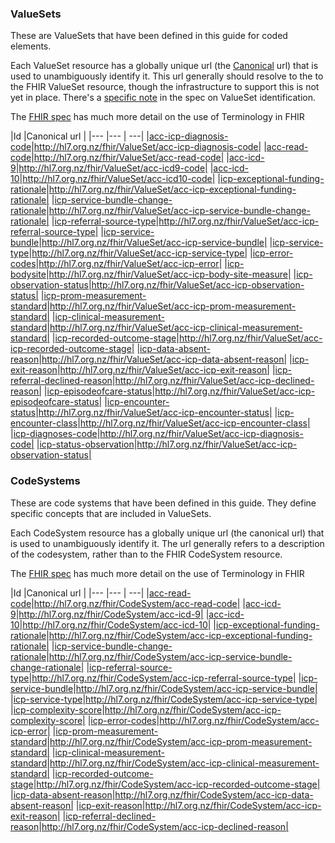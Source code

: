 ### ValueSets

These are ValueSets that have been defined in this guide for coded elements.

Each ValueSet resource has a globally unique url (the [Canonical](http://hl7.org/fhir/references.html#canonical) url) that is used to unambiguously identify it.
This url generally should resolve to the to the FHIR ValueSet resource, though the infrastructure to support this is not yet in place. There's a [specific note](http://hl7.org/fhir/valueset.html#ident) in the spec on ValueSet identification.

The [FHIR spec](http://hl7.org/fhir/terminology-module.html) has much more detail on the use of Terminology in FHIR

<div class="tableGridded"></div>

|Id |Canonical url |
|--- |--- | ---|
|[acc-icp-diagnosis-code](ValueSet-acc-icp-diagnosis-code.html)|http://hl7.org.nz/fhir/ValueSet/acc-icp-diagnosis-code|
|[acc-read-code](ValueSet-acc-read-code.html)|http://hl7.org.nz/fhir/ValueSet/acc-read-code|
|[acc-icd-9](ValueSet-acc-icd9.html)|http://hl7.org.nz/fhir/ValueSet/acc-icd9-code|
|[acc-icd-10](ValueSet-acc-icd10.html)|http://hl7.org.nz/fhir/ValueSet/acc-icd10-code|
|[icp-exceptional-funding-rationale](ValueSet-acc-icp-exceptional-funding-rationale.html)|http://hl7.org.nz/fhir/ValueSet/acc-icp-exceptional-funding-rationale|
|[icp-service-bundle-change-rationale](ValueSet-acc-icp-service-bundle-change-rationale.html)|http://hl7.org.nz/fhir/ValueSet/acc-icp-service-bundle-change-rationale|
|[icp-referral-source-type](ValueSet-acc-icp-referral-source-type.html)|http://hl7.org.nz/fhir/ValueSet/acc-icp-referral-source-type|
|[icp-service-bundle](ValueSet-acc-icp-service-bundle.html)|http://hl7.org.nz/fhir/ValueSet/acc-icp-service-bundle|
|[icp-service-type](ValueSet-acc-icp-service-type.html)|http://hl7.org.nz/fhir/ValueSet/acc-icp-service-type|
|[icp-error-codes](ValueSet-acc-icp-error.html)|http://hl7.org.nz/fhir/ValueSet/acc-icp-error|
|[icp-bodysite](ValueSet-acc-icp-body-site-measure.html)|http://hl7.org.nz/fhir/ValueSet/acc-icp-body-site-measure|
|[icp-observation-status](ValueSet-acc-icp-observation-status.html)|http://hl7.org.nz/fhir/ValueSet/acc-icp-observation-status|
|[icp-prom-measurement-standard](ValueSet-acc-icp-prom-measurement-standard.html)|http://hl7.org.nz/fhir/ValueSet/acc-icp-prom-measurement-standard|
|[icp-clinical-measurement-standard](ValueSet-acc-icp-clinical-measurement-standard.html)|http://hl7.org.nz/fhir/ValueSet/acc-icp-clinical-measurement-standard|
|[icp-recorded-outcome-stage](ValueSet-acc-icp-recorded-outcome-stage.html)|http://hl7.org.nz/fhir/ValueSet/acc-icp-recorded-outcome-stage|
|[icp-data-absent-reason](ValueSet-acc-icp-data-absent-reason.html)|http://hl7.org.nz/fhir/ValueSet/acc-icp-data-absent-reason|
|[icp-exit-reason](ValueSet-acc-icp-exit-reason.html)|http://hl7.org.nz/fhir/ValueSet/acc-icp-exit-reason|
|[icp-referral-declined-reason](ValueSet-acc-icp-declined-reason.html)|http://hl7.org.nz/fhir/ValueSet/acc-icp-declined-reason|
|[icp-episodeofcare-status](ValueSet-acc-icp-episodeofcare-status.html)|http://hl7.org.nz/fhir/ValueSet/acc-icp-episodeofcare-status|
|[icp-encounter-status](ValueSet-acc-icp-encounter-status.html)|http://hl7.org.nz/fhir/ValueSet/acc-icp-encounter-status|
|[icp-encounter-class](ValueSet-acc-icp-encounter-class.html)|http://hl7.org.nz/fhir/ValueSet/acc-icp-encounter-class|
|[icp-diagnoses-code](ValueSet-acc-icp-diagnosis-code.html)|http://hl7.org.nz/fhir/ValueSet/acc-icp-diagnosis-code|
|[icp-status-observation](ValueSet-acc-icp-observation-status.html)|http://hl7.org.nz/fhir/ValueSet/acc-icp-observation-status|

### CodeSystems

These are code systems that have been defined in this guide. They define specific concepts that are included in ValueSets.

Each CodeSystem resource has a globally unique url (the canonical url) that is used to unambiguously identify it. The url generally refers to a description of the codesystem, rather than to the FHIR CodeSystem resource.

The [FHIR spec](http://hl7.org/fhir/terminology-module.html) has much more detail on the use of Terminology in FHIR

<div class="tableGridded"></div>

|Id |Canonical url |
|--- |--- | ---|
|[acc-read-code](CodeSystem-acc-read-code.html)|http://hl7.org.nz/fhir/CodeSystem/acc-read-code|
|[acc-icd-9](CodeSystem-acc-icd9.html)|http://hl7.org.nz/fhir/CodeSystem/acc-icd-9|
|[acc-icd-10](CodeSystem-acc-icd10.html)|http://hl7.org.nz/fhir/CodeSystem/acc-icd-10|
|[icp-exceptional-funding-rationale](CodeSystem-acc-icp-exceptional-funding-rationale.html)|http://hl7.org.nz/fhir/CodeSystem/acc-icp-exceptional-funding-rationale|
|[icp-service-bundle-change-rationale](CodeSystem-acc-icp-service-bundle-change-rationale.html)|http://hl7.org.nz/fhir/CodeSystem/acc-icp-service-bundle-change-rationale|
|[icp-referral-source-type](CodeSystem-acc-icp-referral-source-type.html)|http://hl7.org.nz/fhir/CodeSystem/acc-icp-referral-source-type|
|[icp-service-bundle](CodeSystem-acc-icp-service-bundle.html)|http://hl7.org.nz/fhir/CodeSystem/acc-icp-service-bundle|
|[icp-service-type](CodeSystem-acc-icp-service-type.html)|http://hl7.org.nz/fhir/CodeSystem/acc-icp-service-type|
|[icp-complexity-score](CodeSystem-acc-icp-complexity-score.html)|http://hl7.org.nz/fhir/CodeSystem/acc-icp-complexity-score|
|[icp-error-codes](CodeSystem-acc-icp-error.html)|http://hl7.org.nz/fhir/CodeSystem/acc-icp-error|
|[icp-prom-measurement-standard](CodeSystem-acc-icp-prom-measurement-standard.html)|http://hl7.org.nz/fhir/CodeSystem/acc-icp-prom-measurement-standard|
|[icp-clinical-measurement-standard](CodeSystem-acc-icp-clinical-measurement-standard.html)|http://hl7.org.nz/fhir/CodeSystem/acc-icp-clinical-measurement-standard|
|[icp-recorded-outcome-stage](CodeSystem-acc-icp-recorded-outcome-stage.html)|http://hl7.org.nz/fhir/CodeSystem/acc-icp-recorded-outcome-stage|
|[icp-data-absent-reason](CodeSystem-acc-icp-data-absent-reason.html)|http://hl7.org.nz/fhir/CodeSystem/acc-icp-data-absent-reason|
|[icp-exit-reason](CodeSystem-acc-icp-exit-reason.html)|http://hl7.org.nz/fhir/CodeSystem/acc-icp-exit-reason|
|[icp-referral-declined-reason](ValueSet-acc-icp-referral-declined-reason.html)|http://hl7.org.nz/fhir/CodeSystem/acc-icp-declined-reason|